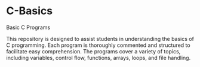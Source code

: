 # C-Basics
Basic C Programs

This repository is designed to assist students in understanding the basics of C programming. Each program is thoroughly commented and structured to facilitate easy comprehension. The programs cover a variety of topics, including variables, control flow, functions, arrays, loops, and file handling.
